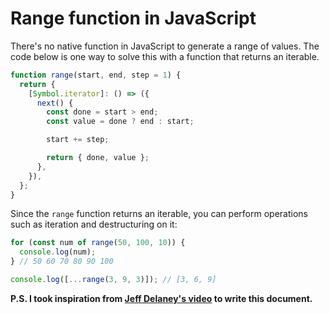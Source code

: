 # Range function in JavaScript

There's no native function in JavaScript to generate a range of values. The code below is one way to solve this with a function that returns an iterable.

```js
function range(start, end, step = 1) {
  return {
    [Symbol.iterator]: () => ({
      next() {
        const done = start > end;
        const value = done ? end : start;

        start += step;

        return { done, value };
      },
    }),
  };
}
```

Since the `range` function returns an iterable, you can perform operations such as iteration and destructuring on it:

```js
for (const num of range(50, 100, 10)) {
  console.log(num);
} // 50 60 70 80 90 100

console.log([...range(3, 9, 3)]); // [3, 6, 9]
```

**P.S. I took inspiration from [Jeff Delaney's video](https://fireship.io/lessons/typescript-design-patterns/) to write this document.**
